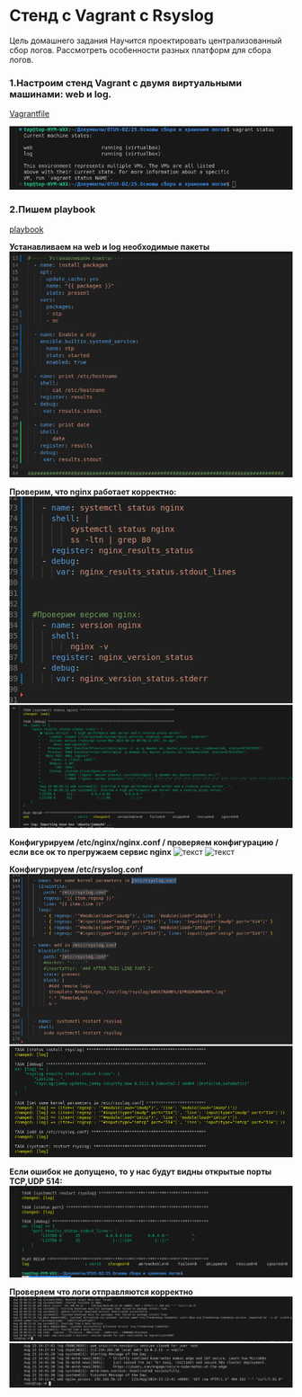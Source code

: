 #  Стенд с Vagrant c Rsyslog


Цель домашнего задания
Научится проектировать централизованный сбор логов. 
Рассмотреть особенности разных платформ для сбора логов.






### 1.Настроим стенд Vagrant с двумя виртуальными машинами: web и log.

[Vagrantfile](Vagrantfile)

![текст](screenshots/vagrant_status.png)  




### 2.Пишем playbook

[playbook](playbook.yml)




__Устанавливаем на web и log необходимые пакеты__
![текст](screenshots/install_packages.png)  



__Проверим, что nginx работает корректно:__  
![текст](screenshots/nginx_status_playbook.png)
![текст](screenshots/nginx_status.png)



__Конфигурируем /etc/nginx/nginx.conf / проверяем конфигурацию / если все ок то прегружаем сервис nginx__
![текст](screenshots/snginx_playbook.png)
![текст](screenshots/snginx_status2.png)



__Конфигурируем /etc/rsyslog.conf__
![текст](screenshots/rsyslog_status_playbook.png)
![текст](screenshots/rsyslog_status.png)



__Если ошибок не допущено, то у нас будут видны открытые порты TCP,UDP 514:__
![текст](screenshots/status_port_514.png)  



__Проверяем что логи отправляются корректно__
![текст](screenshots/cat_var_log_success.png)
![текст](screenshots/cat_var_log_error.png)
